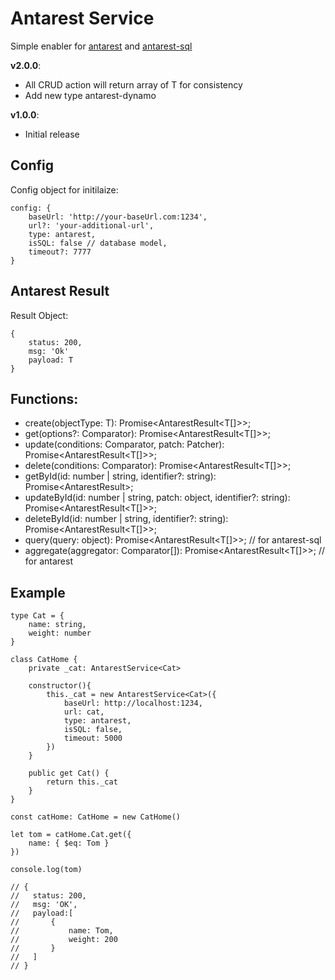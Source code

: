 # Antarest Service
Simple enabler for [antarest](https://github.com/bahasa-ai/antarest) and [antarest-sql](https://github.com/bahasa-ai/antarest-sql)

__v2.0.0__:
- All CRUD action will return array of T for consistency
- Add new type antarest-dynamo

__v1.0.0__:
- Initial release

## Config
Config object for initilaize:
```
config: {
    baseUrl: 'http://your-baseUrl.com:1234',
    url?: 'your-additional-url',
    type: antarest,
    isSQL: false // database model,
    timeout?: 7777
}
```

## Antarest Result
Result Object: 
```
{
    status: 200,
    msg: 'Ok'
    payload: T
}
```

## Functions:
- create(objectType: T): Promise<AntarestResult<T[]>>;
- get(options?: Comparator): Promise<AntarestResult<T[]>>;
- update(conditions: Comparator, patch: Patcher): Promise<AntarestResult<T[]>>;
- delete(conditions: Comparator): Promise<AntarestResult<T[]>>;
- getById(id: number | string, identifier?: string): Promise<AntarestResult<T>>;
- updateById(id: number | string, patch: object, identifier?: string): Promise<AntarestResult<T[]>>;
- deleteById(id: number | string, identifier?: string): Promise<AntarestResult<T[]>>;
- query(query: object): Promise<AntarestResult<T[]>>; // for antarest-sql
- aggregate(aggregator: Comparator[]): Promise<AntarestResult<T[]>>; // for antarest

## Example
```
type Cat = {
    name: string,
    weight: number
}

class CatHome {
    private _cat: AntarestService<Cat>

    constructor(){
        this._cat = new AntarestService<Cat>({
            baseUrl: http://localhost:1234,
            url: cat,
            type: antarest,
            isSQL: false,
            timeout: 5000
        })
    }

    public get Cat() {
        return this._cat
    }
}

const catHome: CatHome = new CatHome()

let tom = catHome.Cat.get({
    name: { $eq: Tom }
})

console.log(tom)

// { 
//   status: 200,
//   msg: 'OK',
//   payload:[ 
//       {
//           name: Tom,
//           weight: 200
//       }
//   ]
// }

```